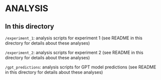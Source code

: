 # ANALYSIS

## In this directory

`/experiment_1`: analysis scripts for experiment 1 (see README in this directory for details about these analyses)

`/experiment_2`: analysis scripts for experiment 2 (see README in this directory for details about these analyses)

`/gpt_predictions`: analysis scripts for GPT model predictions (see README in this directory for details about these analyses)